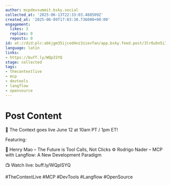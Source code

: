 ```yaml
---
author: mcpdevsummit.bsky.social
collected_at: '2025-06-13T22:33:03.488509Z'
created_at: '2025-06-09T17:03:30.736000+00:00'
engagement:
  likes: 3
  replies: 0
  reposts: 0
id: at://did:plc:abkjgm35ijced4nz3zievfan/app.bsky.feed.post/3lr6ubn5i7z2m
language: latin
links:
- https://buff.ly/WQpISYQ
stage: collected
tags:
- thecontextlive
- mcp
- devtools
- langflow
- opensource
---
```


# Post Content

🚨 The Context goes live June 12 at 10am PT / 1pm ET!

Featuring:

🔧 Henry Mao – The Future is Tool Calls, Not Clicks
⚙️ Rodrigo Nader  – MCP with Langflow: A New Development Paradigm

📺 Watch live: buff.ly/WQpISYQ

#TheContextLive #MCP #DevTools #Langflow #OpenSource